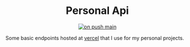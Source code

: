 <div align="center">

# Personal Api

[![on push main][on-push-main-action-badge]][on-push-main-action]

</div>

Some basic endpoints hosted at [vercel][api] that I use for my personal projects.



[on-push-main-action]: https://github.com/sutne/personal-api/actions/workflows/on-push-main.yml
[on-push-main-action-badge]: https://github.com/sutne/personal-api/actions/workflows/on-push-main.yml/badge.svg
[api]: https://personal-sutne.vercel.app
